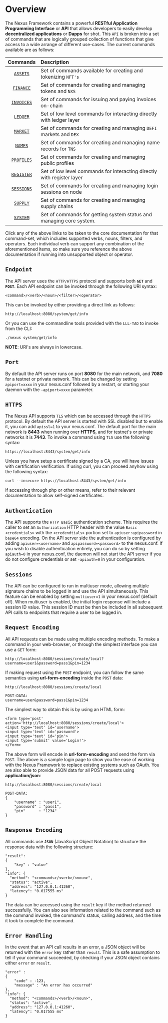 # **Overview**

The Nexus Framework contains a powerful **RESTful Application Programming Interface** or **API** that allows developers to easily develop **decentralized applications** or **Dapps** for shot. This `API` is broken into a set of commands that are logically grouped collection of functions that give access to a wide arrange of different use-cases. The current commands available are as follows:

| Commands   | Description |
| :-----:| :-------- |
| [``ASSETS``](COMMANDS/ASSETS.MD) | Set of commands available for creating and tokenizing `NFT's` |
| [``FINANCE``](COMMANDS/FINANCE.MD) | Set of commands for creating and managing tokens and `NXS` |
| [``INVOICES``](COMMANDS/INVOICES.MD) | Set of commands for issuing and paying invoices on-chain |
| [``LEDGER``](COMMANDS/LEDGER.MD) | Set of low level commands for interacting directly with ledger layer |
| [``MARKET``](COMMANDS/MARKET.MD) | Set of commands for creating and managing `DEFI` markets and `DEX` |
| [``NAMES``](COMMANDS/NAMES.MD) | Set of commands for creating and managing name records for `TNS` |
| [``PROFILES``](COMMANDS/PROFILES.MD) | Set of commands for creating and managing public profiles |
| [``REGISTER``](COMMANDS/REGISTER.MD) | Set of low level commands for interacting directly with register layer |
| [``SESSIONS``](COMMANDS/SESSIONS.MD) | Set of commands for creating and managing login sessions on node |
| [``SUPPLY``](COMMANDS/SUPPLY.MD) | Set of commands for creating and managing supply chains |
| [``SYSTEM``](COMMANDS/SYSTEM.MD) | Set of commands for getting system status and managing core system. |

Click any of the above links to be taken to the core documentation for that command-set, which includes supported verbs, nouns, filters, and operators. Each individual verb can support any combination of the aforementioned items, so make sure you reference the above documentation if running into unsupported object or operator.

## `Endpoint`

The API server uses the `HTTP/HTTPS` protocol and supports both **`GET`** and **`POST`**. Each API endpoint can be invoked through the following URI syntax:

``<command>/<verb>/<noun>/<filter>/<operator>``

This can be invoked by either providing a direct link as follows:

```
http://localhost:8080/system/get/info
```

Or you can use the commandline tools provided with the `LLL-TAO` to invoke from the CLI:

```
./nexus system/get/info
```

**NOTE**:  URI's are always in lowercase.


## `Port`

By default the API server runs on port **8080** for the main network, and **7080** for a testnet or private network. This can be changed by setting `apiport=xxxx` in your nexus.conf followed by a restart, or starting your daemon with the `-apiport=xxxx` parameter.


## `HTTPS`

The Nexus API supports `TLS` which can be accessed through the `HTTPS` protocol.  By default the API server is started with SSL disabled but to enable it, you can add `apissl=1` to your nexus.conf. The default port for the main network is **8443** when running over **HTTPS**, and for testnet's or private networks it is **7443**. To invoke a command using `TLS` use the following syntax:

```
https://localhost:8443/system/get/info
```

Unless you have setup a certificate signed by a CA, you will have issues with certification verification. If using curl, you can proceed anyhow using the following syntax:

```
curl --insecure https://localhost:8443/system/get/info
```

If accessing through php or other means, refer to their relevant documentation to allow self-signed certificates.


## `Authentication`
The API supports the `HTTP Basic` authentication scheme.  This requires the caller to set an `Authorization` HTTP header with the value `Basic <credentials>` with the `<credendtials>` portion set to `apiuser:apipassword` in `base64` encoding. On the API server side the authentication is configured by adding `apiuser=<username>` and `apipassword=<password>` to the nexus.conf.  If you wish to disable authentication entirely, you can do so by setting `apiauth=0` in your nexus.conf, the daemon will not start the API server if you do not configure credentials or set `-apiauth=0` in your configuration.


## `Sessions`
The API can be configured to run in multiuser mode, allowing multiple signature chains to be logged in and use the API simultaneously.  This feature can be enabled by setting `multiuser=1` in your nexus.conf (default off).  When multiuser is enabled, the initial login response will include a session ID value.  This session ID must be then be included in all subsequent API calls to endpoints that require a user to be logged in.


## `Request Encoding`

All API requests can be made using multiple encoding methods. To make a command in your web-browser, or through the simplest interface you can use a `GET` form:

```
http://localhost:8080/sessions/create/local?username=user1&password=pass1&pin=1234
```

If making request using the `POST` endpoint, you can follow the same semantics using **url-form-encoding** inside the `POST` data:

```
http://localhost:8080/sessions/create/local

POST-DATA:
username=user&password=pass1&pin=1234
```

The simplest way to obtain this is by using an HTML form:

```
<form type='post' action='http://localhost:8080/sessions/create/local'>
<input type='text' id='username'>
<input type='text' id='password'>
<input type='text' id='pin'>
<input type='submit' value='Login!'>
</form>
```

The above form will encode in **url-form-encoding** and send the form via `POST`. The above is a sample login page to show you the ease of working with the Nexus Framework to replace existing systems such as OAuth. You are also able to provide JSON data for all POST requests using **application/json**:

```
http://localhost:8080/sessions/create/local

POST-DATA:
{
    "username" : "user1",
    "password" : "pass1",
    "pin"      : "1234"
}
```



## `Response Encoding`
All commands use **`JSON`** (JavaScript Object Notation) to structure the response data with the following structure:

```
"result":
{
    "key" : "value"
},
"info": {
  "method": "<commands>/<verb>/<noun>",
  "status": "active",
  "address": "127.0.0.1:41260",
  "latency": "0.017555 ms"
}
```

The data can be accessed using the `result` key if the method returned successfully. You can also see information related to the command such as the command invoked, the command's status, calling address, and the time it took to complete the command.

## `Error Handling`

In the event that an API call results in an error, a JSON object will be returned with the `error` key rather than `result`. This is a safe assumption to tell if your command succeeded, by checking if your JSON object contains either `error` or `result`.

```
"error" :
{
    "code" : -123,
    "message" : "An error has occurred"
},
"info": {
  "method": "<commands>/<verb>/<noun>",
  "status": "active",
  "address": "127.0.0.1:41260",
  "latency": "0.017555 ms"
}
```
